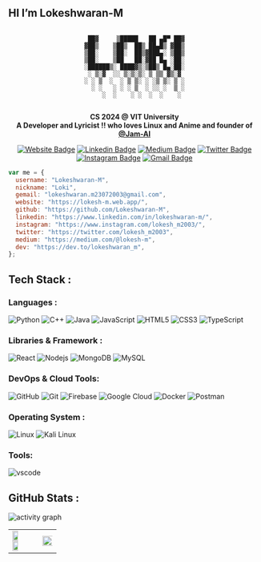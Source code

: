 ## HI I’m Lokeshwaran-M

<div align="center">
<div>

```

 ██▓     ▒█████   ██ ▄█▀ ██▓
▓██▒    ▒██▒  ██▒ ██▄█▒ ▓██▒
▒██░    ▒██░  ██▒▓███▄░ ▒██▒
▒██░    ▒██   ██░▓██ █▄ ░██░
░██████▒░ ████▓▒░▒██▒ █▄░██░
░ ▒░▓  ░░ ▒░▒░▒░ ▒ ▒▒ ▓▒░▓
░ ░ ▒  ░  ░ ▒ ▒░ ░ ░▒ ▒░ ▒ ░
  ░ ░   ░ ░ ░ ▒  ░ ░░ ░  ▒ ░
    ░  ░    ░ ░  ░  ░    ░


```

**CS 2024 @ VIT University**  
**A Developer and Lyricist !! who loves Linux and Anime and founder of [@Jam-AI](https://github.com/Jam-AI-org)**

[![Website Badge](https://img.shields.io/badge/-Mysite-08b756?style=flat&logo=Google-Chrome&logoColor=black&link=https://lokesh-m.web.app/)](https://lokesh-m.web.app/)
[![Linkedin Badge](https://img.shields.io/badge/-Linkedin-blue?style=flat&logo=Linkedin&logoColor=black&link=https://www.linkedin.com/in/lokeshwaran-m/)](https://www.linkedin.com/in/lokeshwaran-m/)
[![Medium Badge](https://img.shields.io/badge/-Medium-000000?style=flat&labelColor=000000&logo=Medium&link=https://medium.com/@lokesh-m)](https://medium.com/@lokesh-m)
[![Twitter Badge](https://img.shields.io/badge/-Twitter-1ca0f1?style=flat&labelColor=1ca0f1&logo=twitter&logoColor=black&link=https://twitter.com/lokesh_m2003)](https://twitter.com/lokesh_m2003)
[![Instagram Badge](https://img.shields.io/badge/-Insta-ae08ff?style=flat&logo=instagram&logoColor=black&link=https://www.instagram.com/lokesh_m2003/)](https://www.instagram.com/lokesh_m2003/)
[![Gmail Badge](https://img.shields.io/badge/-gmail-f6122d?style=flat&logo=Gmail&logoColor=black&link=mailto:lokeshwaran.m23072003@gmail.com)](mailto:lokeshwaran.m23072003@gmail.com)

</div>
</div>

```js
var me = {
  username: "Lokeshwaran-M",
  nickname: "Loki",
  gemail: "lokeshwaran.m23072003@gmail.com",
  website: "https://lokesh-m.web.app/",
  github: "https://github.com/Lokeshwaran-M",
  linkedin: "https://www.linkedin.com/in/lokeshwaran-m/",
  instagram: "https://www.instagram.com/lokesh_m2003/",
  twitter: "https://twitter.com/lokesh_m2003",
  medium: "https://medium.com/@lokesh-m",
  dev: "https://dev.to/lokeshwaran_m",
};
```

## Tech Stack :

### Languages :

![Python](https://img.shields.io/badge/-Python-black?style=flat-square&logo=Python)
![C++](https://img.shields.io/badge/-C++-black?style=flat-square&logo=c&logoColor=blue)
![Java](https://img.shields.io/badge/-java-black?style=flat-square&logo=openjdk&logoColor=blue)
![JavaScript](https://img.shields.io/badge/-JavaScript-black?style=flat-square&logo=javascript)
![HTML5](https://img.shields.io/badge/-HTML5-black?style=flat-square&logo=html5&logoColor=red)
![CSS3](https://img.shields.io/badge/-CSS3-black?style=flat-square&logo=css3&logoColor=blue)
![TypeScript](https://img.shields.io/badge/-TypeScript-black?style=flat-square&logo=typescript)

### Libraries & Framework :

![React](https://img.shields.io/badge/-React-black?style=flat-square&logo=react)
![Nodejs](https://img.shields.io/badge/-Nodejs-black?style=flat-square&logo=Node.js)
![MongoDB](https://img.shields.io/badge/-MongoDB-black?style=flat-square&logo=mongodb)
![MySQL](https://img.shields.io/badge/-MySQL-black?style=flat-square&logo=mysql&logoColor=yellow)

### DevOps & Cloud Tools:

![GitHub](https://img.shields.io/badge/-GitHub-black?style=flat-square&logo=github)
![Git](https://img.shields.io/badge/-Git-black?style=flat-square&logo=git)
![Firebase](https://img.shields.io/badge/-Firebase-black?style=flat-square&logo=firebase)
![Google Cloud](https://img.shields.io/badge/Google%20Cloud-black?style=flat-square&logo=google-cloud)
![Docker](https://img.shields.io/badge/-Docker-black?style=flat-square&logo=docker)
![Postman](https://img.shields.io/badge/Postman-black?logo=postman&logoColor=FF6C37)

<!-- ![Amazon AWS](https://img.shields.io/badge/Amazon%20AWS-black?style=flat-square&logo=amazon-aws&logoColor=yellow) -->
<!-- ![Microsoft Azure](https://img.shields.io/badge/Microsoft%20Azure-black?style=flat-square&logo=microsoft-azure&logoColor=232F7E) -->

### Operating System :

![Linux](https://img.shields.io/badge/Linux-black?style=flat-square&logo=linux&logoColor=yellow)
![Kali Linux](https://img.shields.io/badge/Kali%20Linux-black?style=flat-square&logo=kalilinux&logoColor=blue)

### Tools:

![vscode](https://img.shields.io/badge/VScode-black?style=flat-square&logo=visualstudiocode&logoColor=blue)

## GitHub Stats :

![activity graph](https://github-readme-activity-graph.vercel.app/graph?username=Lokeshwaran-M&theme=tokyo-night&custom_title=Loki%20Activity%20Graph&hide_border=true)

<table align = "center">
  <tr>
    <td > 
      <img align="center" width="50%" height="35%" src="https://github-readme-stats.vercel.app/api?username=Lokeshwaran-M&show_icons=true&theme=transparent" />
      <img align="center" width="50%" height="35%" src="https://github-readme-streak-stats.herokuapp.com/?user=Lokeshwaran-M&theme=transparent" />
    </td>
   <td > 
     <img align="center" width="1000%" height="100%" src="https://github-readme-stats.vercel.app/api/top-langs?username=Lokeshwaran-M&theme=transparent&layout=donut-vertical" />
    </td>
  </tr>
</table>

<!-- ![Visitors](https://visitor-badge.laobi.icu/badge?page_id=Lokeshwaran-M) -->
